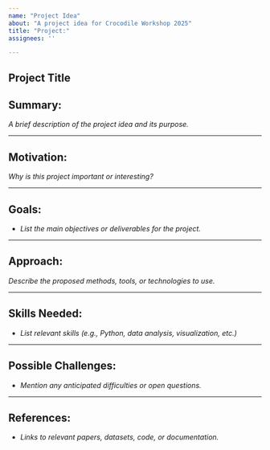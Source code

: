 ```yaml
---
name: "Project Idea"
about: "A project idea for Crocodile Workshop 2025"
title: "Project:"
assignees: ''

---
```


## Project Title

## Summary: 
_A brief description of the project idea and its purpose._

---

## Motivation:  
_Why is this project important or interesting?_

---

## Goals:  
- _List the main objectives or deliverables for the project._

---

## Approach:  
_Describe the proposed methods, tools, or technologies to use._

---

## Skills Needed:  
- _List relevant skills (e.g., Python, data analysis, visualization, etc.)_

---

## Possible Challenges:  
- _Mention any anticipated difficulties or open questions._


---

## References:  
- _Links to relevant papers, datasets, code, or documentation._

